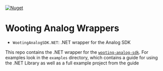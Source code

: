 [![Nuget](https://img.shields.io/nuget/v/WootingAnalogSDK.NET)](https://www.nuget.org/packages/WootingAnalogSDK.NET)

# Wooting Analog Wrappers

- `WootingAnalogSDK.NET`: .NET wrapper for the Analog SDK

This repo contains the .NET wrapper for the [`wooting-analog-sdk`](http://github.com/WootingKb/wooting-analog-sdk). For examples look in the `examples` directory, which contains a guide for using the .NET Library as well as a full example project from the guide
